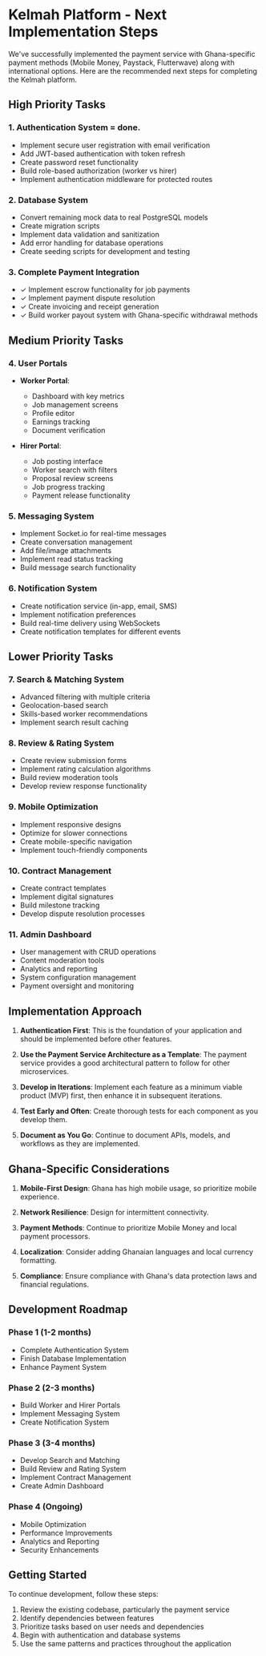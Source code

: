 # Kelmah Platform - Next Implementation Steps

We've successfully implemented the payment service with Ghana-specific payment methods (Mobile Money, Paystack, Flutterwave) along with international options. Here are the recommended next steps for completing the Kelmah platform.

## High Priority Tasks

### 1. Authentication System = done.
- Implement secure user registration with email verification
- Add JWT-based authentication with token refresh
- Create password reset functionality
- Build role-based authorization (worker vs hirer)
- Implement authentication middleware for protected routes

### 2. Database System
- Convert remaining mock data to real PostgreSQL models
- Create migration scripts
- Implement data validation and sanitization
- Add error handling for database operations
- Create seeding scripts for development and testing

### 3. Complete Payment Integration
- ✓ Implement escrow functionality for job payments
- ✓ Implement payment dispute resolution
- ✓ Create invoicing and receipt generation
- ✓ Build worker payout system with Ghana-specific withdrawal methods

## Medium Priority Tasks

### 4. User Portals
- **Worker Portal**:
  - Dashboard with key metrics
  - Job management screens
  - Profile editor
  - Earnings tracking
  - Document verification

- **Hirer Portal**:
  - Job posting interface
  - Worker search with filters
  - Proposal review screens
  - Job progress tracking
  - Payment release functionality

### 5. Messaging System
- Implement Socket.io for real-time messages
- Create conversation management
- Add file/image attachments
- Implement read status tracking
- Build message search functionality

### 6. Notification System
- Create notification service (in-app, email, SMS)
- Implement notification preferences
- Build real-time delivery using WebSockets
- Create notification templates for different events

## Lower Priority Tasks

### 7. Search & Matching System
- Advanced filtering with multiple criteria
- Geolocation-based search
- Skills-based worker recommendations
- Implement search result caching

### 8. Review & Rating System
- Create review submission forms
- Implement rating calculation algorithms
- Build review moderation tools
- Develop review response functionality

### 9. Mobile Optimization
- Implement responsive designs
- Optimize for slower connections
- Create mobile-specific navigation
- Implement touch-friendly components

### 10. Contract Management
- Create contract templates
- Implement digital signatures
- Build milestone tracking
- Develop dispute resolution processes

### 11. Admin Dashboard
- User management with CRUD operations
- Content moderation tools
- Analytics and reporting
- System configuration management
- Payment oversight and monitoring

## Implementation Approach

1. **Authentication First**: This is the foundation of your application and should be implemented before other features.

2. **Use the Payment Service Architecture as a Template**: The payment service provides a good architectural pattern to follow for other microservices.

3. **Develop in Iterations**: Implement each feature as a minimum viable product (MVP) first, then enhance it in subsequent iterations.

4. **Test Early and Often**: Create thorough tests for each component as you develop them.

5. **Document as You Go**: Continue to document APIs, models, and workflows as they are implemented.

## Ghana-Specific Considerations

1. **Mobile-First Design**: Ghana has high mobile usage, so prioritize mobile experience.

2. **Network Resilience**: Design for intermittent connectivity.

3. **Payment Methods**: Continue to prioritize Mobile Money and local payment processors.

4. **Localization**: Consider adding Ghanaian languages and local currency formatting.

5. **Compliance**: Ensure compliance with Ghana's data protection laws and financial regulations.

## Development Roadmap

### Phase 1 (1-2 months)
- Complete Authentication System
- Finish Database Implementation
- Enhance Payment System

### Phase 2 (2-3 months)
- Build Worker and Hirer Portals
- Implement Messaging System
- Create Notification System

### Phase 3 (3-4 months)
- Develop Search and Matching
- Build Review and Rating System
- Implement Contract Management
- Create Admin Dashboard

### Phase 4 (Ongoing)
- Mobile Optimization
- Performance Improvements
- Analytics and Reporting
- Security Enhancements

## Getting Started

To continue development, follow these steps:

1. Review the existing codebase, particularly the payment service
2. Identify dependencies between features
3. Prioritize tasks based on user needs and dependencies
4. Begin with authentication and database systems
5. Use the same patterns and practices throughout the application 